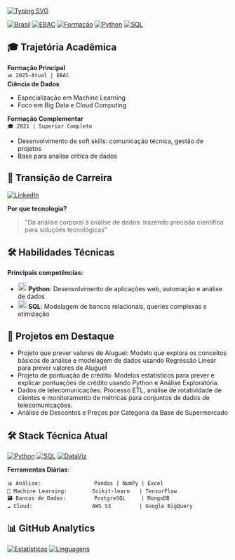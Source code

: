 [![Typing SVG](https://readme-typing-svg.herokuapp.com?font=Fira+Code&weight=700&size=22&pause=1000&color=1BA8F7&width=435&lines=%F0%9F%92%BB%F0%9F%91%A8%F0%9F%8F%BE+Ol%C3%A1!;Eu+sou+Diego+Kaique%F0%9F%91%8B%F0%9F%8F%BE;+Cientista+de+Dados+em+Forma%C3%A7%C3%A3o+%E2%8C%9B)](https://git.io/typing-svg)



[![Brasil](https://img.shields.io/badge/-Brasileiro-009C3B?logo=openstreetmap&logoColor=white)](https://www.gov.br/pt-br)
[![EBAC](https://img.shields.io/badge/EBAC-Student-8A2BE2?logo=academia&logoColor=white)](https://ebaconline.com.br)
[![Formação](https://img.shields.io/badge/Superior_Completo-✓-success?logo=graduation-cap)]()
[![Python](https://img.shields.io/badge/Python-3776AB?logo=python&logoColor=white)](https://www.python.org)
[![SQL](https://img.shields.io/badge/SQL-4479A1?logo=postgresql&logoColor=white)](https://en.wikipedia.org/wiki/SQL)

## 🎓 Trajetória Acadêmica

**Formação Principal**  
`📊 2025-Atual | EBAC`  
**Ciência de Dados**  
- Especialização em Machine Learning
- Foco em Big Data e Cloud Computing

**Formação Complementar**  
`🎓 2021 | Superior Completo`  
- Desenvolvimento de soft skills: comunicação técnica, gestão de projetos
- Base para análise crítica de dados

## 💼 Transição de Carreira
[![LinkedIn](https://img.shields.io/badge/LinkedIn-Transição_Tech-blue?logo=linkedin)]([https://www.linkedin.com/in/diego-kaique-9ba3697b/])

**Por que tecnologia?**  
> "Da análise corporal à análise de dados: trazendo precisão científica para soluções tecnológicas"
## 🛠️ Habilidades Técnicas

**Principais competências:**
- <img src="https://cdn-icons-png.flaticon.com/512/5968/5968350.png" width="20"> **Python**: Desenvolvimento de aplicações web, automação e análise de dados
- <img src="https://cdn.worldvectorlogo.com/logos/postgresql.svg" width="20"> **SQL**: Modelagem de bancos relacionais, queries complexas e otimização

## 📌 Projetos em Destaque

- Projeto que prever valores de Aluguel: Modelo que explora os conceitos básicos de análise e modelagem de dados usando Regressão Linear para prever valores de Aluguel
- Projeto de pontuação de crédito: Modelos estatísticos para prever e explicar pontuações de crédito usando Python e Análise Exploratória.
- Dados de telecomunicações: Processo ETL, análise de rotatividade de clientes e monitoramento de métricas para conjuntos de dados de telecomunicações.
- Análise de Descontos e Preços por Categoria da Base de Supermercado

## 🛠 Stack Técnica Atual
[![Python](https://img.shields.io/badge/Python-Expert-3776AB?logo=python)](https://www.python.org)
[![SQL](https://img.shields.io/badge/SQL-Advanced-4479A1?logo=amazonaws)](https://en.wikipedia.org/wiki/SQL)
[![DataViz](https://img.shields.io/badge/Visualização_de_Dados-Power_BI-yellow?logo=powerbi)]()

**Ferramentas Diárias**:
```text
📊 Análise:                 Pandas | NumPy | Excel 
🤖 Machine Learning:        Scikit-learn   | TensorFlow
🗃️ Bancos de Dados:         PostgreSQL     | MongoDB
☁️ Cloud:                   AWS S3         | Google BigQuery
```

## 📊 GitHub Analytics
[![Estatísticas](https://github-readme-stats.vercel.app/api?username=diegookaique&show_icons=true&theme=dark&hide_border=true&include_all_commits=true)](https://github.com/diegookaique)
[![Linguagens](https://github-readme-stats.vercel.app/api/top-langs/?username=diegookaique&layout=compact&theme=dark&hide_border=true)](https://github.com/diegookaique)
